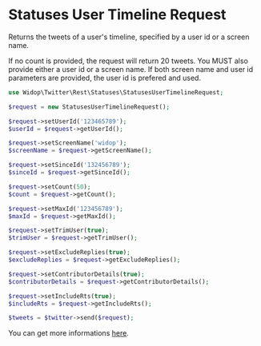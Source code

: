 # Statuses User Timeline Request

Returns the tweets of a user's timeline, specified by a user id or a screen name.

If no count is provided, the request will return 20 tweets.
You MUST also provide either a user id or a screen name. If both screen name and user id parameters are provided, the
user id is prefered and used.

``` php
use Widop\Twitter\Rest\Statuses\StatusesUserTimelineRequest;

$request = new StatusesUserTimelineRequest();

$request->setUserId('123465789');
$userId = $request->getUserId();

$request->setScreenName('widop');
$screenName = $request->getScreenName();

$request->setSinceId('132456789');
$sinceId = $request->getSinceId();

$request->setCount(50);
$count = $request->getCount();

$request->setMaxId('123456789');
$maxId = $request->getMaxId();

$request->setTrimUser(true);
$trimUser = $request->getTrimUser();

$request->setExcludeReplies(true);
$excludeReplies = $request->getExcludeReplies();

$request->setContributorDetails(true);
$contributorDetails = $request->getContributorDetails();

$request->setIncludeRts(true);
$includeRts = $request->getIncludeRts();

$tweets = $twitter->send($request);
```

You can get more informations [here](https://dev.twitter.com/docs/api/1.1/get/statuses/user_timeline).
